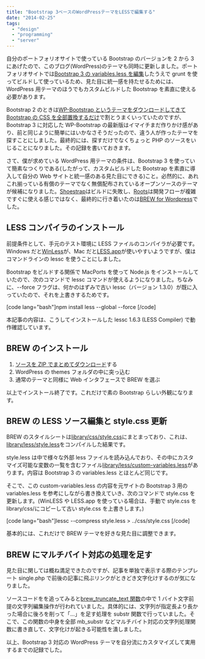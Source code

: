 ```yaml
---
title: "Bootstrap 3ベースのWordPressテーマをLESSで編集する"
date: "2014-02-25"
tags:
  - "design"
  - "programming"
  - "server"
---
```


自分のポートフォリオサイトで使っている Bootstrap のバージョンを 2 から 3 にあげたので、このブログ(WordPress)のテーマも同時に更新しました。ポートフォリオサイトでは[Bootstrap 3 の variables.less を編集](http://www.find-job.net/startup/twitter-bootstrap-3)したうえで grunt を使ってビルドして使っているため、見た目に統一感を持たせるためには、WordPress 用テーマのほうでもカスタムビルドした Bootstrap を素直に使える必要があります。

Bootstrap 2 のときは[WP-Bootstrap というテーマをダウンロードしてきて Bootstrap の CSS を全部置換するだけ](http://junkato.jp/ja/blog/2012/10/30/hello-world/ "Hello world!")で割とうまくいっていたのですが、Bootstrap 3 に対応した WP-Bootstrap の最新版はイマイチまだ作りかけ感があり、前と同じように簡単にはいかなさそうだったので、違う人が作ったテーマを探すことにしました。最終的には、探すだけでなくちょっと PHP のソースをいじることになりました。その記録を書いておきます。

さて、僕が求めている WordPress 用テーマの条件は、Bootstrap 3 を使っていて簡素なつくりである(したがって、カスタムビルドした Bootstrap を素直に導入して自分の Web サイトと統一感のある見た目にできる)こと。必然的に、あれこれ揃っている有償のテーマでなく無償配布されているオープンソースのテーマが候補になりました。[Shoestrap](http://shoestrap.org/ "shoestrap.org")はビルドに失敗し、[Roots](http://roots.io/ "Roots")は開発フローが複雑ですぐに使える感じではなく、最終的に行き着いたのは[BREW for Wordpress](http://danvswild.com/brew/)でした。

## LESS コンパイラのインストール

前提条件として、手元のテスト環境に LESS ファイルのコンパイラが必要です。Windows だと[WinLess](http://winless.org/ "WinLess")が、Mac だと[LESS.app](http://incident57.com/less/ "LESS.app")が使いやすいようですが、僕はコマンドラインの lessc を使うことにしました。

Bootstrap をビルドする関係で MacPorts を使って Node.js をインストールしていたので、次のコマンドで lessc コマンドが使えるようになりました。ちなみに、--force フラグは、何かのはずみで古い lessc（バージョン 1.3.0）が既に入っていたので、それを上書きするためです。

\[code lang="bash"\]npm install less --global --force \[/code\]

本記事の内容は、こうしてインストールした lessc 1.6.3 (LESS Compiler) で動作確認しています。

## BREW のインストール

1. [ソースを ZIP でまとめてダウンロード](https://github.com/slightlyoffbeat/brew/archive/master.zip "slightlyoffbeat/brew - Download ZIP")する
2. WordPress の themes フォルダの中に突っ込む
3. 通常のテーマと同様に Web インタフェースで BREW を選ぶ

以上でインストール終了です。これだけで素の Bootstrap らしい外観になります。

## BREW の LESS ソース編集と style.css 更新

BREW のスタイルシートは[library/css/style.css](https://github.com/slightlyoffbeat/brew/blob/master/library/css/style.css#L8 "brew/library/css/style.css")にまとまっており、これは、[library/less/style.less](https://github.com/slightlyoffbeat/brew/blob/master/library/less/style.less "brew/library/less/style.less")をコンパイルした結果です。

style.less は中で様々な外部 less ファイルを読み込んでおり、その中にカスタマイズ可能な変数の一覧を含むファイル[library/less/custom-variables.less](https://github.com/slightlyoffbeat/brew/blob/master/library/less/custom-variables.less "brew/library/less/custom-variables.less")があります。内容は Bootstrap 3 の variables.less とほとんど同じです。

そこで、この custom-variables.less の内容を元サイトの Bootstrap 3 用の variables.less を参考にしながら書き換えていき、次のコマンドで style.css を更新します。(WinLESS や LESS.app を使っている場合は、手動で style.css を library/css/にコピーして古い style.css を上書きします。)

\[code lang="bash"\]lessc --compress style.less &gt; ../css/style.css \[/code\]

基本的には、これだけで BREW テーマを好きな見た目に調整できます。

## BREW にマルチバイト対応の処理を足す

見た目に関しては概ね満足できたのですが、記事を単独で表示する際のテンプレート single.php で前後の記事に飛ぶリンクがときどき文字化けするのが気になりました。

ソースコードをを追ってみると[brew_truncate_text 関数](https://github.com/slightlyoffbeat/brew/blob/f5ab904da2e95b9953e188a5c662cc00134b238e/library/brew.php#L217 "function brew_truncate_text")の中で 1 バイト文字前提の文字列編集操作が行われていました。具体的には、文字列が指定長より長かった場合に後ろを削って「…」を足す処理を substr 関数で行っていました。そこで、この関数の中身を全部 mb_substr などマルチバイト対応の文字列処理関数に書き直して、文字化けが起きる可能性を潰しました。

以上、Bootstrap 3 対応の WordPress テーマを自分流にカスタマイズして実用するまでの記録でした。
